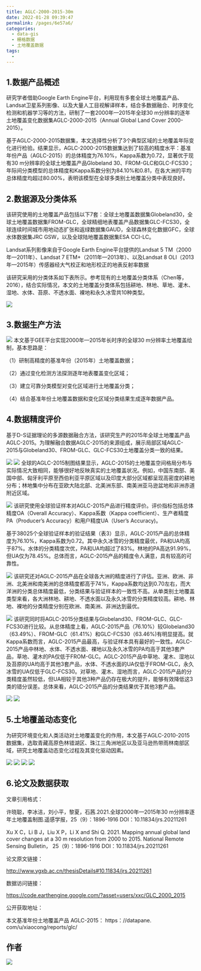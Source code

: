 ```yaml
---
title: AGLC-2000-2015-30m
date: 2022-01-28 09:39:47
permalink: /pages/6e57a6/
categories:
  - data-gis
  - 栅格数据
  - 土地覆盖数据
tags:
  - 
---
```

## 1.数据产品概述

研究学者借助Google Earth Engine平台，利用现有多套全球土地覆盖产品、Landsat卫星系列影像、以及大量人工目视解译样本，结合多数据融合、时序变化检测和机器学习等的方法，研制了一套2000年—2015年全球30 m分辨率的逐年土地覆盖变化数据集AGLC-2000-2015（Annual Global Land Cover 2000-2015）。

基于AGLC-2000-2015数据集，本文选择性分析了3个典型区域的土地覆盖年际变化进行检验。结果显示，AGLC-2000-2015数据集达到了较高的精度水平：基准年份产品（AGLC-2015）的总体精度为76.10%，Kappa系数为0.72，显著优于现有30 m分辨率的全球土地覆盖产品Globeland 30、FROM-GLC和GLC-FCS30；年际间分类模型的总体精度和Kappa系数分别为84.10%和0.81，在各大洲的平均总体精度均超过80.00%，表明该模型在全球多类别土地覆盖分类中表现良好。

## 2.数据源及分类体系

该研究使用的土地覆盖产品包括以下7套：全球土地覆盖数据集Globeland30，全球土地覆盖数据集FROM-GLC，全球精细地表覆盖产品数据集GLC-FCS30，全球连续时间城市用地动态扩张和返绿数据集GAUD，全球森林变化数据GFC，全球水体数据集JRC GSW，以及全球陆地覆盖数据集ESA CCI-LC。

Landsat系列影像来自于Google Earth Engine平台提供的Landsat 5 TM（2000年—2011年）、Landsat 7 ETM+（2011年—2013年）、以及Landsat 8 OLI（2013年—2015年）传感器经大气校正和地形校正的地表反射率数据

该研究采用的分类体系如下表所示。参考现有的土地覆盖分类体系（Chen等，2016），结合实际情况，本文的土地覆盖分类体系包括耕地、林地、草地、灌木、湿地、水体、苔原、不透水面、裸地和永久冰雪共10种类型。

![](http://pics.landcover100.com/pics//image/20220128085442.png)

## 3.数据生产方法

![](http://pics.landcover100.com/pics//image/20220128085511.png)
本文基于GEE平台实现2000年—2015年长时序的全球30 m分辨率土地覆盖绘制，基本思路是：

（1）研制高精度的基准年份（2015年）土地覆盖数据；

（2）通过变化检测方法探测逐年地表覆盖变化区域；

（3）建立可靠分类模型对变化区域进行土地覆盖分类；

（4）结合基准年份土地覆盖数据和变化区域分类结果生成逐年数据产品。

## 4.数据精度评价

基于D-S证据理论的多源数据融合方法，该研究生产的2015年全球土地覆盖产品AGLC-2015。为理解融合数据AGLC-2015的来源组成，展示局部区域AGLC-2015与Globeland30、FROM-GLC、GLC-FCS30土地覆盖分类一致的结果。

![](http://pics.landcover100.com/pics//image/20220128085558.png)
![](http://pics.landcover100.com/pics//image/20220128085618.png)
全球的AGLC-2015制图结果显示，AGLC-2015的土地覆盖空间格局分布与实际情况大致相同，能够很好地反映真实的土地覆盖状况。例如，中国东南部、美国中部、匈牙利平原至西伯利亚平原区域以及印度大部分区域都呈现高密度的耕地分布；林地集中分布在亚欧大陆北部、北美洲东部、南美洲亚马逊盆地和非洲赤道附近区域。

![](http://pics.landcover100.com/pics//image/20220128085636.png)
该研究使用全球验证样本对AGLC-2015产品进行精度评价。评价指标包括总体精度OA（Overall Accuracy）、Kappa系数（Kappa coefficient）、生产者精度PA（Producer’s Accuracy）和用户精度UA（User’s Accuracy)。

基于38025个全球验证样本的验证结果（表3）显示，AGLC-2015产品的总体精度为76.10%，Kappa系数为0.72。其中永久冰雪的分类精度最优，PA和UA均高于87%。水体的分类精度次优，PA和UA均超过了83%。林地的PA高达91.99%，但UA仅为78.45%。总体而言，AGLC-2015产品的精度令人满意，具有较高的可靠性。

![](http://pics.landcover100.com/pics//image/20220128085654.png)
该研究还对AGLC-2015产品在全球各大洲的精度进行了评估。亚洲、欧洲、非洲、北美洲和南美洲的总体精度都高于74%，Kappa系数均达到0.70左右，而大洋洲的分类总体精度最低，分类结果与验证样本的一致性不高。从单类别土地覆盖类型来看，各大洲林地、耕地、不透水面以及永久冰雪的分类精度较高。耕地、林地、裸地的分类精度分别在欧洲、南美洲、非洲达到最优。

![](http://pics.landcover100.com/pics//image/20220128085715.png)
该研究同时将AGLC-2015分类结果与Globeland30、FROM-GLC、GLC-FCS30进行比较。从总体精度上看，AGLC-2015产品（76.10%）较Globeland30（63.49%）、FROM-GLC（61.41%）和GLC-FCS30（63.46%)有明显提高。就Kappa系数而言，AGLC-2015产品最高，与验证样本具有最好的一致性。AGLC-2015产品中林地、水体、不透水面、裸地以及永久冰雪的PA均高于其他3套产品，草地、灌木的PA仅低于FROM-GLC。AGLC-2015产品中草地、灌木、湿地以及苔原的UA均高于其他3套产品，水体、不透水面的UA仅低于FROM-GLC，永久冰雪的UA仅低于GLC-FCS30。对草地、灌木、湿地而言，AGLC-2015产品的分类精度虽然较低，但UA相较于其他3种产品仍存在极大的提升，能够有效降低这3类的错分误差。总体来看，AGLC-2015产品的分类结果优于其他3套产品。

![](http://pics.landcover100.com/pics//image/20220128085739.png)
![](http://pics.landcover100.com/pics//image/20220128085802.png)

## 5.土地覆盖动态变化

为研究环境变化和人类活动对土地覆盖变化的作用，本文基于AGLC-2010-2015数据集，选取青藏高原色林错湖区、珠江三角洲地区以及亚马逊热带雨林南部区域，研究土地覆盖动态变化过程及其变化驱动因素。

![](http://pics.landcover100.com/pics//image/20220128085823.png)
![](http://pics.landcover100.com/pics//image/20220128085842.png)
![](http://pics.landcover100.com/pics//image/20220128085901.png)
![](http://pics.landcover100.com/pics//image/20220128085918.png)

## 6.论文及数据获取

文章引用格式：

许晓聪，李冰洁，刘小平，黎夏，石茜.2021.全球2000年—2015年30 m分辨率逐年土地覆盖制图.遥感学报，25（9）：1896-1916 DOI：10.11834/jrs.20211261

Xu X C，Li B J，Liu X P，Li X and Shi Q. 2021. Mapping annual global land cover changes at a 30 m resolution from 2000 to 2015. National Remote Sensing Bulletin， 25（9）：1896-1916 DOI：10.11834/jrs.20211261

论文原文链接：

http://www.ygxb.ac.cn/thesisDetails#10.11834/jrs.20211261

数据访问链接：

https://code.earthengine.google.com/?asset=users/xxc/GLC_2000_2015

公开获取地址：

本文基准年份土地覆盖产品 AGLC-2015：
https：//datapane. com/u/xiaocong/reports/glc/

## 作者

![](http://pics.landcover100.com/pics//img/202201160853128.png)
